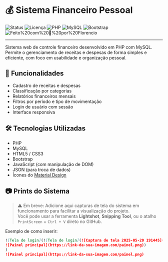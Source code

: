 # 💰 Sistema Financeiro Pessoal

![Status](https://img.shields.io/badge/status-finalizado-green)
![Licença](https://img.shields.io/badge/licença-MIT-blue)
![PHP](https://img.shields.io/badge/PHP-7.4%2B-777bb4?logo=php)
![MySQL](https://img.shields.io/badge/MySQL-5.7-orange?logo=mysql)
![Bootstrap](https://img.shields.io/badge/Bootstrap-5.0-purple?logo=bootstrap)
![Feito%20com%20💙%20por%20Florencio](https://img.shields.io/badge/feito%20com%20💙%20por-Florencio-000)

---

Sistema web de controle financeiro desenvolvido em PHP com MySQL. Permite o gerenciamento de receitas e despesas de forma simples e eficiente, com foco em usabilidade e organização pessoal.

## 🚀 Funcionalidades

- Cadastro de receitas e despesas
- Classificação por categorias
- Relatórios financeiros mensais
- Filtros por período e tipo de movimentação
- Login de usuário com sessão
- Interface responsiva

## 🛠 Tecnologias Utilizadas

- PHP
- MySQL
- HTML5 / CSS3
- Bootstrap
- JavaScript (com manipulação de DOM)
- JSON (para troca de dados)
- Ícones do [Material Design](https://fonts.google.com/icons)

## 📷 Prints do Sistema

> ⚠️ Em breve: Adicione aqui capturas de tela do sistema em funcionamento para facilitar a visualização do projeto.  
> Você pode usar a ferramenta **Lightshot**, **Snipping Tool**, ou o atalho `PrintScreen` + `Ctrl + V` direto no GitHub.

Exemplo de como inserir:

```markdown
![Tela de login](![Tela de login](![Captura de tela 2025-05-20 191445](https://github.com/user-attachments/assets/319ffb50-3681-4df1-ad0b-ad870d3a3eeb)
![Painel principal](https://link-da-sua-imagem.com/painel.png))
)
![Painel principal](https://link-da-sua-imagem.com/painel.png)
